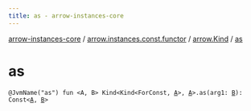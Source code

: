 ```yaml
---
title: as - arrow-instances-core
---
```


[arrow-instances-core](../../index.html) / [arrow.instances.const.functor](../index.html) / [arrow.Kind](index.html) / [as](./as.html)

# as

`@JvmName("as") fun <A, B> Kind<Kind<ForConst, `[`A`](as.html#A)`>, `[`A`](as.html#A)`>.as(arg1: `[`B`](as.html#B)`): Const<`[`A`](as.html#A)`, `[`B`](as.html#B)`>`